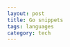 ```yaml
---
layout: post
title: Go snippets
tags: languages
category: tech
---
```


<script src="https://gist.github.com/selimslab/a5e594199b9a346a3c9ec90e769183d5.js"></script>